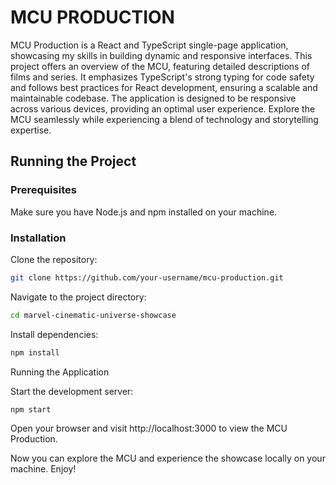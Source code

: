 # MCU PRODUCTION

MCU Production is a React and TypeScript single-page application, showcasing my skills in building dynamic and responsive interfaces. This project offers an overview of the MCU, featuring detailed descriptions of films and series. It emphasizes TypeScript's strong typing for code safety and follows best practices for React development, ensuring a scalable and maintainable codebase. The application is designed to be responsive across various devices, providing an optimal user experience. Explore the MCU seamlessly while experiencing a blend of technology and storytelling expertise.

## Running the Project

### Prerequisites

Make sure you have Node.js and npm installed on your machine.

### Installation

Clone the repository:

```bash
git clone https://github.com/your-username/mcu-production.git
```
Navigate to the project directory:

```bash
cd marvel-cinematic-universe-showcase
```
Install dependencies:

```bash
npm install
```
Running the Application

Start the development server:

```bash
npm start
``` 
Open your browser and visit http://localhost:3000 to view the MCU Production.

Now you can explore the MCU and experience the showcase locally on your machine. Enjoy!
